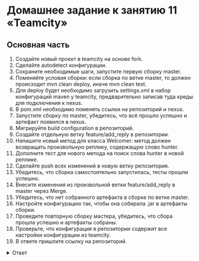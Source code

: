 # Домашнее задание к занятию 11 «Teamcity»   

## Основная часть   

1. Создайте новый проект в teamcity на основе fork.   
2. Сделайте autodetect конфигурации.   
3. Сохраните необходимые шаги, запустите первую сборку master.   
4. Поменяйте условия сборки: если сборка по ветке master, то должен происходит mvn clean deploy, иначе mvn clean test.   
5. Для deploy будет необходимо загрузить settings.xml в набор конфигураций maven у teamcity, предварительно записав туда креды для подключения к nexus.   
6. В pom.xml необходимо поменять ссылки на репозиторий и nexus.   
7. Запустите сборку по master, убедитесь, что всё прошло успешно и артефакт появился в nexus.   
8. Мигрируйте build configuration в репозиторий.   
9. Создайте отдельную ветку feature/add_reply в репозитории.   
10. Напишите новый метод для класса Welcomer: метод должен возвращать произвольную реплику, содержащую слово hunter.   
11. Дополните тест для нового метода на поиск слова hunter в новой реплике.   
12. Сделайте push всех изменений в новую ветку репозитория.   
13. Убедитесь, что сборка самостоятельно запустилась, тесты прошли успешно.   
14. Внесите изменения из произвольной ветки feature/add_reply в master через Merge.   
15. Убедитесь, что нет собранного артефакта в сборке по ветке master.   
16. Настройте конфигурацию так, чтобы она собирала .jar в артефакты сборки.   
17. Проведите повторную сборку мастера, убедитесь, что сбора прошла успешно и артефакты собраны.   
18. Проверьте, что конфигурация в репозитории содержит все настройки конфигурации из teamcity.  
19. В ответе пришлите ссылку на репозиторий.   

<details>
<summary>Ответ</summary>
<br>

[repositary](https://github.com/tomaevmax/example-playbook)   
</details>  
